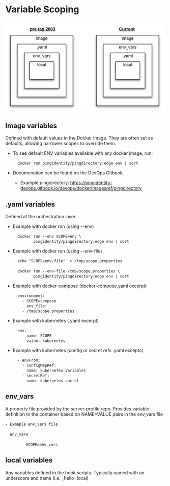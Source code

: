 # Variable Scoping

![Variable Scoping](images/variableScoping-1.png)

## Image variables 
Defined with default values in the Docker Image.  They are often set as defaults, allowing narrower scopes to override them.

* To see default ENV variables available with any docker image, run:

        docker run pingidentity/pingdirectory:edge env | sort

* Documenation can be found on the DevOps Gitbook.

  * Example pingdirectory: https://pingidentity-devops.gitbook.io/devops/dockerimagesref/pingdirectory

## .yaml variables
Defined at the orchestration layer. 

* Example with docker run (using --env)

        docker run --env SCOPE=env \
               pingidentity/pingdirectory:edge env | sort
      
* Example with docker run (using --env-file)

        echo "SCOPE=env-file"  > /tmp/scope.properties

        docker run --env-file /tmp/scope.properties \
               pingidentity/pingdirectory:edge env | sort
   
* Example with docker-compose (docker-compose.yaml excerpt)

        environment:
          - SCOPE=compose
            env_file:
          - /tmp/scope.properties

* Example with kubernetes (.yaml excerpt)

        env:
          - name: SCOPE
            value: kubernetes

* Example with kubernetes  (config or secret refs .yaml excepts)

        - envFrom:
          - configMapRef:
            name: kubernetes-variables
          - secretRef:
            name: kubernetes-secret

## env_vars 
A property file provided by the server-profile repo.  Provides variable definition to the container based on NAME=VALUE pairs in the env_vars file

    - Exmaple env_vars file

      env_vars

             SCOPE=env_vars

## local variables 
Any variables defined in the hook scripts.  Typically named with an underscore and name (i.e. _hello=local)